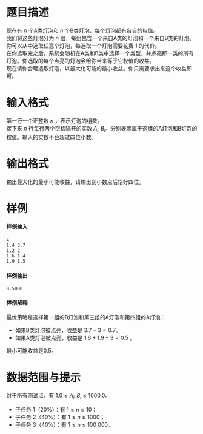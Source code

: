 
# 题目描述

现在有 $n$ 个A类灯泡和 $n$ 个B类灯泡，每个灯泡都有各自的权值。  
我们将这些灯泡分为 $n$ 组，每组包含一个来自A类的灯泡和一个来自B类的灯泡。  
你可以从中选取任意个灯泡，每选取一个灯泡需要花费 $1$ 的代价。  
在你选取完之后，系统会随机在A类和B类中选择一个类型，并点亮那一类的所有灯泡。你选取的每个点亮的灯泡会给你带来等于它权值的收益。  
现在请你合理选取灯泡，以最大化可能的最小收益。你只需要求出来这个收益即可。

# 输入格式

第一行一个正整数 $n$ ，表示灯泡的组数。  
接下来 $n$ 行每行两个空格隔开的实数 $A_i,B_i$。分别表示属于这组的A灯泡和B灯泡的权值。输入的实数不会超过四位小数。

# 输出格式

输出最大化的最小可能收益，请输出到小数点后恰好四位。

# 样例

#### 样例输入
```plain
4
1.4 3.7
1.2 2
1.6 1.4
1.9 1.5
```

#### 样例输出
```plain
0.5000
```

#### 样例解释
最优策略是选择第一组的B灯泡和第三组的A灯泡和第四组的A灯泡：

* 如果B类灯泡被点亮，收益是 $3.7-3=0.7$。
* 如果A类灯泡被点亮，收益是 $1.6+1.9-3=0.5$ 。

最小可能收益是$0.5$。

# 数据范围与提示

对于所有测试点，有 $1.0\le A_i,B_i\le 1000.0$。

* 子任务 1（$20\%$）：有 $1\le n\le 10$；  
* 子任务 2（$40\%$）：有 $1\le n\le 1000$；  
* 子任务 3（$40\%$）：有 $1\le n\le 100\ 000$。

